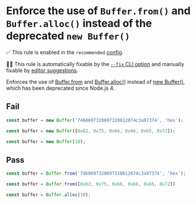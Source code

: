 # Enforce the use of `Buffer.from()` and `Buffer.alloc()` instead of the deprecated `new Buffer()`

✅ This rule is enabled in the `recommended` [config](https://github.com/sindresorhus/eslint-plugin-unicorn#preset-configs).

🔧💡 This rule is automatically fixable by the [`--fix` CLI option](https://eslint.org/docs/latest/user-guide/command-line-interface#--fix) and manually fixable by [editor suggestions](https://eslint.org/docs/developer-guide/working-with-rules#providing-suggestions).

<!-- end auto-generated rule header -->
<!-- Do not manually modify this header. Run: `npm run fix:eslint-docs` -->

Enforces the use of [Buffer.from](https://nodejs.org/api/buffer.html#static-method-bufferfromarray) and [Buffer.alloc()](https://nodejs.org/api/buffer.html#static-method-bufferallocsize-fill-encoding) instead of [new Buffer()](https://nodejs.org/api/buffer.html#new-bufferarray), which has been deprecated since Node.js 4.

## Fail

```js
const buffer = new Buffer('7468697320697320612074c3a97374', 'hex');
```

```js
const buffer = new Buffer([0x62, 0x75, 0x66, 0x66, 0x65, 0x72]);
```

```js
const buffer = new Buffer(10);
```

## Pass

```js
const buffer = Buffer.from('7468697320697320612074c3a97374', 'hex');
```

```js
const buffer = Buffer.from([0x62, 0x75, 0x66, 0x66, 0x65, 0x72])
```

```js
const buffer = Buffer.alloc(10);
```
